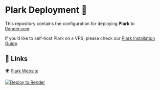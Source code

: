 # Plark Deployment 🚀
This repository contains the configuration for deploying **Plark** to [Render.com](https://render.com).

If you’d like to self-host Plark on a VPS, please check our [Plark Installation Guide](https://plark.com/get-started).


## 🔗 Links
🌍 [Plark Website](https://plark.com)

[![Deploy to Render](https://render.com/images/deploy-to-render-button.svg)](https://render.com/deploy?repo=https://github.com/plark-inc/render)



